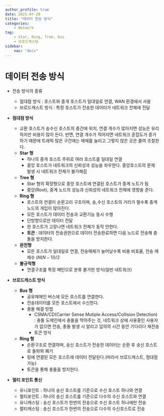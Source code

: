 ```yaml
---
author_profile: true
date: 2021-07-20
title: "데이터 전송 방식"
categories: 
    - Network
tag: 
    - Star, Ring, Tree, bus
    - 브로드캐스팅
sidebar:
    nav: "docs"
---
```


# 데이터 전송 방식

- 전송 방식의 종류
    - 점대점 방식 : 호스트와 중개 호스트가 일대일로 연결, WAN 환경에서 사용
    - 브로드캐스트 방식 : 특정 호스트가 전송한 데이터가 네트워크 전체에 전달

- **점대점 방식** 
    - 교환 호스트가 송수신 호스트의 중간에 위치, 연결 개수가 많아지면 성능은 유리하지만 비용이 많이 든다. 반면, 연결 개수가 적어지면 네트워크 혼잡도가 증가하기 때문에 트래픽 많은 구간에는 매체를 늘리고 그렇지 않은 곳은 줄여 조절한다.
    - **Star 형** 
        - 하나의 중개 호스트 주위로 여러 호스트를 일대일 연결
        - 중앙 호스트가 네트워크의 신뢰성과 성능을 좌우한다. 중앙호스트의 문제 발생 시 네트워크 전체가 불가해짐
    - **Tree 형**
        - Star 형의 확장형으로 중앙 호스트에 연결된 호스트가 중계 노트가 됨
        - 중앙(Root), 중계 노드의 성능과 신뢰성의 네트워크 전체에 영향을 준다.
    - **Ring 형**
        - 호스트의 연결이 순환고리 구조이며, 송,수신 호스트의 거리가 멀수록 중계 노드의 개입이 많아진다. 
        - 모든 호스트가 데이터 전송과 교환기능 동시 수행
        - 단방향으로만 데이터 전달
        - 한 호스트가 고장나면 네트워크 전체가 동작 안한다.
        - **토큰** : 데이터의 전송권한으로 데이터 전송완료하면 다음 노드로 전송해 충돌을 방지한다.
    - **완전형**
        - 모든 호스트가 일대일로 연결, 전송매체가 늘어날수록 비용 비효율, 전송 매체수 $(N(N-1))/2$
    - **불규칙형**
        - 연결구조를 특정 패턴으로 분류 불가한 방식(일반 네트워크)

- **브로드캐스트 방식**
    - **Bus 형**
        - 공유매체인 버스에 모든 호스트를 연결한다.
        - 전송데이터를 모든 호스트에서 수신한다.
        - 충돌 해결 방법
            - CSMA/CD(Carrier Sense Mutiple Access/Collision Detection) : 충돌 도메인에서 충돌을 막아주는 것, 네트워크 상에 사용중인 사용자가 없으면 전송, 충돌 발생 시 알리고 임의의 시간 동안 기다리다 재전송
            - 토큰 방식
    - **Ring 형**
        - 순환구조로 연결하며, 송신 호스트가 전송한 데이터는 순환 후 송신 호스트로 돌와와 폐기
        - 링에 연결된 모든 호스트에 데이터 전달된다.(따라서 브로드캐스트, 점대점 가능)
        - 토큰을 통해 충돌을 방지한다.

- **멀티 포인트 통신**
    - 유니포인트 : 하나의 송신 호스트를 기준으로 수신 호스트 하나와 연결
    - 멀티포인트 : 하나의 송신 호스트를 기준으로 다수의 수신 호스트와 연결
    - 유니캐스팅 : 송신 호스트가 한번의 전송으로 수신 호스트 하나에만 전송
    - 멀티캐스팅 : 송신 호스트가 한번의 전송으로 다수의 수신호스트로 전송